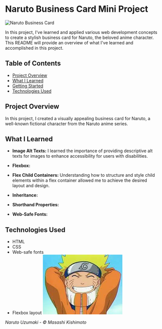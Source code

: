 
# Naruto Business Card Mini Project

![Naruto Business Card]("images/naruto-business-card.png")

 In this project, I've learned and applied various web development concepts to create a stylish business card for Naruto, the beloved anime character. This README will provide an overview of what I've learned and accomplished in this project.

## Table of Contents

- [Project Overview](#project-overview)
- [What I Learned](#what-i-learned)
- [Getting Started](#getting-started)
- [Technologies Used](#technologies-used)

## Project Overview

In this project, I created a visually appealing business card for Naruto, a well-known fictional character from the Naruto anime series.

## What I Learned 

- **Image Alt Texts:** I learned the importance of providing descriptive alt texts for images to enhance accessibility for users with disabilities.

- **Flexbox:** 

- **Flex Child Containers:** Understanding how to structure and style child elements within a flex container allowed me to achieve the desired layout and design.

- **Inheritance:** 

- **Shorthand Properties:** 

- **Web-Safe Fonts:**

## Technologies Used
- HTML
- CSS
- Web-safe fonts
- Flexbox layout
![Naruto](images/naruto.jpg)

*Naruto Uzumaki - © Masashi Kishimoto*